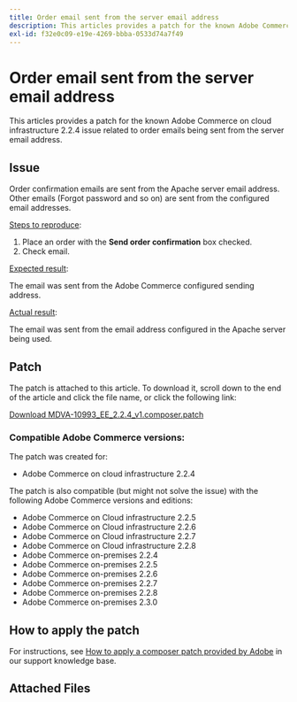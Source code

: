 ```yaml
---
title: Order email sent from the server email address
description: This articles provides a patch for the known Adobe Commerce on cloud infrastructure 2.2.4 issue related to order emails being sent from the server email address.
exl-id: f32e0c09-e19e-4269-bbba-0533d74a7f49
---
```

# Order email sent from the server email address

This articles provides a patch for the known Adobe Commerce on cloud infrastructure 2.2.4 issue related to order emails being sent from the server email address.

## Issue

Order confirmation emails are sent from the Apache server email address. Other emails (Forgot password and so on) are sent from the configured email addresses.

<u>Steps to reproduce</u>:

1. Place an order with the **Send order confirmation** box checked.
1. Check email.

<u>Expected result</u>:

The email was sent from the Adobe Commerce configured sending address.

<u>Actual result</u>:

The email was sent from the email address configured in the Apache server being used.

## Patch

The patch is attached to this article. To download it, scroll down to the end of the article and click the file name, or click the following link:

 [Download MDVA-10993\_EE\_2.2.4\_v1.composer.patch](assets/MDVA-10993_EE_2.2.4_v1.composer.patch.zip)

### Compatible Adobe Commerce versions:

The patch was created for:

* Adobe Commerce on cloud infrastructure 2.2.4

The patch is also compatible (but might not solve the issue) with the following Adobe Commerce versions and editions:

* Adobe Commerce on Cloud infrastructure 2.2.5
* Adobe Commerce on Cloud infrastructure 2.2.6
* Adobe Commerce on Cloud infrastructure 2.2.7
* Adobe Commerce on Cloud infrastructure 2.2.8
* Adobe Commerce on-premises 2.2.4
* Adobe Commerce on-premises 2.2.5
* Adobe Commerce on-premises 2.2.6
* Adobe Commerce on-premises 2.2.7
* Adobe Commerce on-premises 2.2.8
* Adobe Commerce on-premises 2.3.0

## How to apply the patch

For instructions, see [How to apply a composer patch provided by Adobe](/help/how-to/general/how-to-apply-a-composer-patch-provided-by-magento.md) in our support knowledge base.

## Attached Files
